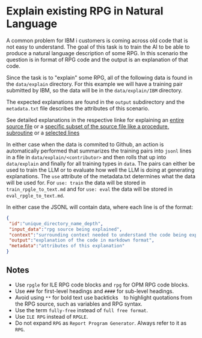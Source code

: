 # Explain existing RPG in Natural Language

A common problem for IBM i customers is coming across old code that is not easy to understand. The goal of this task is to train the AI to be able to produce a natural language description of some RPG.
In this scenario the question is in format of RPG code and the output is an explanation of that code.

Since the task is to "explain" some RPG, all of the following data is found in the `data/explain` directory.
For this example we will have a training pair submitted by IBM, so the data will be in the `data/explain/IBM` directory.

The expected explanations are found in the `output` subdirectory and the `metadata.txt` file describes
the attributes of this scenario.

See detailed explanations in the respective linke for explaining an [entire source file](/pages/task/explain_compilable_source.md) or a [specific subset of the source file like a procedure, subroutine](/pages/task/explain_source_references.md) or a [selected lines](/pages/task/explain_lines.md)

In either case when the data is commited to Github, an action is automatically performed that summarizes the training pairs into `jsonl` lines in a file in `data/explain/<contributor>` and then rolls that up into `data/explain` and finally for all training types in `data`.
The pairs can either be used to train the LLM or to evaluate how well the LLM is doing at generating explanations.  The `use` attribute of the metadata.txt determines what the data will be used for.
For `use: train` the data will be stored in `train_rpgle_to_text.md` and for `use: eval` the data will be stored in `eval_rpgle_to_text.md`.

In either case the JSONL will contain data, where each line is of the format:

```json
{
 "id":"unique_directory_name_depth",
 "input_data":"rpg source being explained",
 "context":"surrounding context needed to understand the code being explained",
 "output":"explanation of the code in markdown format",
 "metadata":"attributes of this explanation"
}
```

## Notes

- Use `rpgle` for ILE RPG code blocks and `rpg` for OPM RPG code blocks.
- Use `###` for first-level headings and `####` for sub-level headings.
- Avoid using `**` for bold text use backticks ` ` to highlight quotations from the RPG source, such as variables and RPG syntax.
- Use the term `fully-free` instead of `full free format`.
- Use `ILE RPG` instead of `RPGLE`.
- Do not expand `RPG` as `Report Program Generator`. Always refer to it as `RPG`.
